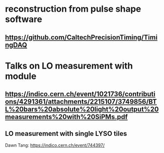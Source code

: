# reconstruction from pulse shape software
## https://github.com/CaltechPrecisionTiming/TimingDAQ

# Talks on LO measurement with module
## https://indico.cern.ch/event/1021736/contributions/4291361/attachments/2215107/3749856/BTL%20bars%20absolute%20light%20output%20measurements%20with%20SiPMs.pdf

## LO measurement with single LYSO tiles

Dawn Tang: https://indico.cern.ch/event/744397/

